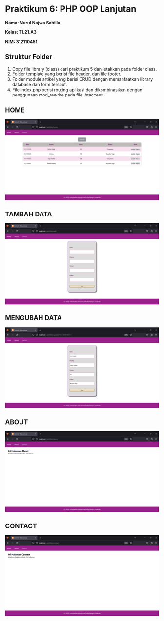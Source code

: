 # Praktikum 6: PHP OOP Lanjutan

**<p>Nama: Nurul Najwa Sabilla</p>**
**<p>Kelas: TI.21.A3</p>**
**<p>NIM: 312110451</p>**

## Struktur Folder 

1. Copy file library (class) dari praktikum 5 dan letakkan pada folder class.
2. Folder template yang berisi file header, dan file footer. 
3. Folder module artikel yang berisi CRUD dengan memanfaatkan library database dan form tersbut.
4. File index.php berisi routing aplikasi dan dikombinasikan dengan penggunaan mod_rewrite pada file .htaccess

## HOME

![home](img/home.png)

## TAMBAH DATA

![add](img/add.png)

## MENGUBAH DATA

![update](img/update.png)

## ABOUT

![about](img/about.png)

## CONTACT

![contact](img/contact.png)